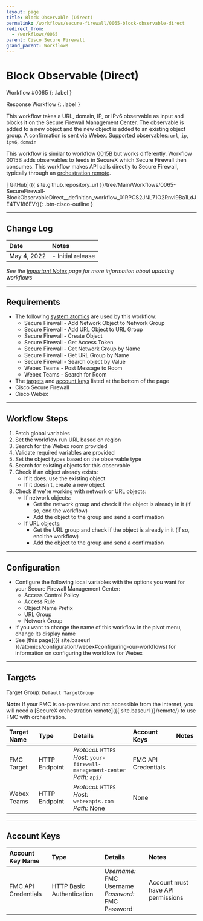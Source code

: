```yaml
---
layout: page
title: Block Observable (Direct)
permalink: /workflows/secure-firewall/0065-block-observable-direct
redirect_from:
  - /workflows/0065
parent: Cisco Secure Firewall
grand_parent: Workflows
---
```


# Block Observable (Direct)
<div markdown="1">
Workflow #0065
{: .label }

Response Workflow
{: .label }
</div>

This workflow takes a URL, domain, IP, or IPv6 observable as input and blocks it on the Secure Firewall Management Center. The observable is added to a new object and the new object is added to an existing object group. A confirmation is sent via Webex. Supported observables: `url`, `ip`, `ipv6`, `domain`

<div class="cisco-alert cisco-alert-info"><i class="fa fa-info-circle mr-1 cisco-icon-info"></i> This workflow is similar to workflow <a href="{{ site.baseurl }}/workflows/0015B">0015B</a> but works differently. Workflow 0015B adds observables to feeds in SecureX which Secure Firewall then consumes. This workflow makes API calls directly to Secure Firewall, typically through an <a href="{{ site.baseurl }}/remote/">orchestration remote</a>.</div>

[<i class="fab fa-github"></i> GitHub]({{ site.github.repository_url }}/tree/Main/Workflows/0065-SecureFirewall-BlockObservableDirect__definition_workflow_01RPCS2JNL71O2RnvI9Ba1LdJE4TV186EVr){: .btn-cisco-outline }

---

## Change Log

| Date | Notes |
|:-----|:------|
| May 4, 2022 | - Initial release |

_See the [Important Notes](/sxo-05-security-workflows/notes) page for more information about updating workflows_

---

## Requirements
* The following [system atomics](/sxo-05-security-workflows/atomics/system) are used by this workflow:
    * Secure Firewall - Add Network Object to Network Group
    * Secure Firewall - Add URL Object to URL Group
    * Secure Firewall - Create Object
    * Secure Firewall - Get Access Token
    * Secure Firewall - Get Network Group by Name
    * Secure Firewall - Get URL Group by Name
    * Secure Firewall - Search object by Value
    * Webex Teams - Post Message to Room
    * Webex Teams - Search for Room
* The [targets](#targets) and [account keys](#account-keys) listed at the bottom of the page
* Cisco Secure Firewall
* Cisco Webex

---

## Workflow Steps
1. Fetch global variables
1. Set the workflow run URL based on region
1. Search for the Webex room provided
1. Validate required variables are provided
1. Set the object types based on the observable type
1. Search for existing objects for this observable
1. Check if an object already exists:
    * If it does, use the existing object
    * If it doesn't, create a new object
1. Check if we're working with network or URL objects:
    * If network objects:
        * Get the network group and check if the object is already in it (if so, end the workflow)
        * Add the object to the group and send a confirmation
    * If URL objects:
        * Get the URL group and check if the object is already in it (if so, end the workflow)
        * Add the object to the group and send a confirmation

---

## Configuration

* Configure the following local variables with the options you want for your Secure Firewall Management Center:
    * Access Control Policy
    * Access Rule
    * Object Name Prefix
    * URL Group
    * Network Group
* If you want to change the name of this workflow in the pivot menu, change its display name
* See [this page]({{ site.baseurl }}/atomics/configuration/webex#configuring-our-workflows) for information on configuring the workflow for Webex

---

## Targets
Target Group: `Default TargetGroup`

**Note:** If your FMC is on-premises and not accessible from the internet, you will need a [SecureX orchestration remote]({{ site.baseurl }}/remote/) to use FMC with orchestration.

| Target Name | Type | Details | Account Keys | Notes |
|:------------|:-----|:--------|:-------------|:------|
| FMC Target | HTTP Endpoint | _Protocol:_ `HTTPS`<br />_Host:_ `your-firewall-management-center`<br />_Path:_ `api/` | FMC API Credentials | |
| Webex Teams | HTTP Endpoint | _Protocol:_ `HTTPS`<br />_Host:_ `webexapis.com`<br />_Path:_ None | None | |

---

## Account Keys

| Account Key Name | Type | Details | Notes |
|:-----------------|:-----|:--------|:------|
| FMC API Credentials | HTTP Basic Authentication | _Username:_ FMC Username<br />_Password:_ FMC Password | Account must have API permissions |
